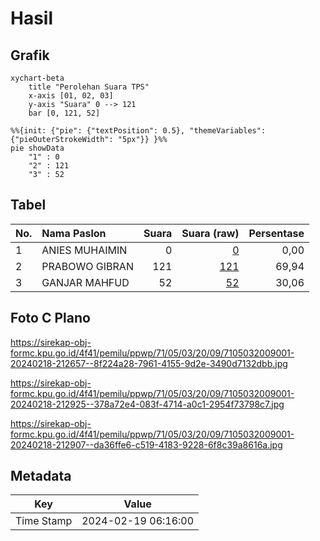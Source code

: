 # Hasil

## Grafik

```mermaid
xychart-beta
    title "Perolehan Suara TPS"
    x-axis [01, 02, 03]
    y-axis "Suara" 0 --> 121
    bar [0, 121, 52]
```

```mermaid
%%{init: {"pie": {"textPosition": 0.5}, "themeVariables": {"pieOuterStrokeWidth": "5px"}} }%%
pie showData
    "1" : 0
    "2" : 121
    "3" : 52
```

## Tabel

| No. | Nama Paslon    | Suara | Suara (raw) | Persentase |
|:--- |:-------------- | -----:| -----------:| ----------:|
| 1   | ANIES MUHAIMIN | 0     | [0][p-1]    | 0,00       |
| 2   | PRABOWO GIBRAN | 121   | [121][p-2]  | 69,94      |
| 3   | GANJAR MAHFUD  | 52    | [52][p-3]   | 30,06      |


[p-1]: https://github.com/gigit-pemilu/pemilu-2024-71-sulawesi-utara/blob/main/pilpres/hitung-suara/sub/71-sulawesi-utara/sub/05-minahasa-selatan/sub/03-ranoyapo/sub/2009-lompad-baru/sub/001-tps/sub/paslon-1.txt
[p-2]: https://github.com/gigit-pemilu/pemilu-2024-71-sulawesi-utara/blob/main/pilpres/hitung-suara/sub/71-sulawesi-utara/sub/05-minahasa-selatan/sub/03-ranoyapo/sub/2009-lompad-baru/sub/001-tps/sub/paslon-2.txt
[p-3]: https://github.com/gigit-pemilu/pemilu-2024-71-sulawesi-utara/blob/main/pilpres/hitung-suara/sub/71-sulawesi-utara/sub/05-minahasa-selatan/sub/03-ranoyapo/sub/2009-lompad-baru/sub/001-tps/sub/paslon-3.txt

## Foto C Plano

https://sirekap-obj-formc.kpu.go.id/4f41/pemilu/ppwp/71/05/03/20/09/7105032009001-20240218-212657--8f224a28-7961-4155-9d2e-3490d7132dbb.jpg

https://sirekap-obj-formc.kpu.go.id/4f41/pemilu/ppwp/71/05/03/20/09/7105032009001-20240218-212925--378a72e4-083f-4714-a0c1-2954f73798c7.jpg

https://sirekap-obj-formc.kpu.go.id/4f41/pemilu/ppwp/71/05/03/20/09/7105032009001-20240218-212907--da36ffe6-c519-4183-9228-6f8c39a8616a.jpg


## Metadata

| Key        | Value               |
| ---------- | ------------------- |
| Time Stamp | 2024-02-19 06:16:00 |



